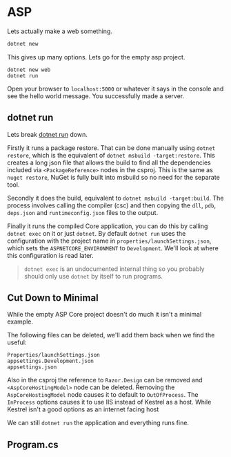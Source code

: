 # ASP

Lets actually make a web something.

```bash
dotnet new
```

This gives up many options.
Lets go for the empty asp project.

```
dotnet new web
dotnet run
```

Open your browser to `localhost:5000` or whatever it says in the console and see the hello world message.
You successfully made a server.

## dotnet run

Lets break [dotnet run](https://docs.microsoft.com/en-us/dotnet/core/tools/dotnet-run?tabs=netcore21) down.

Firstly it runs a package restore.
That can be done manually using `dotnet restore`, which is the equivalent of `dotnet msbuild -target:restore`.
This creates a long json file that allows the build to find all the dependencies included via `<PackageReference>` nodes in the csproj.
This is the same as `nuget restore`, NuGet is fully built into msbuild so no need for the separate tool.

Secondly it does the build, equivalent to `dotnet msbuild -target:build`.
The process involves calling the compiler (csc) and then copying the `dll`, `pdb`, `deps.json` and `runtimeconfig.json` files to the output.

Finally it runs the compiled Core application, you can do this by calling `dotnet exec` on it or just `dotnet`. 
By default `dotnet run` uses the configuration with the project name in `properties/launchSettings.json`, 
which sets the `ASPNETCORE_ENVIRONMENT` to `Development`.
We'll look at where this configuration is read later.

> `dotnet exec` is an undocumented internal thing so you probably should only use `dotnet` by itself to run programs.


## Cut Down to Minimal

While the empty ASP Core project doesn't do much it isn't a minimal example.

The following files can be deleted, we'll add them back when we find the useful:

```
Properties/launchSettings.json
appsettings.Development.json
appsettings.json
```

Also in the csproj the reference to `Razor.Design` can be removed and `<AspCoreHostingModel>` node can be deleted.
Removing the `AspCoreHostingModel` node causes it to default to `OutOfProcess`.
The `InProcess` options causes it to use IIS instead of Kestrel as a host.
While Kestrel isn't a good options as an internet facing host

We can still `dotnet run` the application and everything runs fine.


## Program.cs

